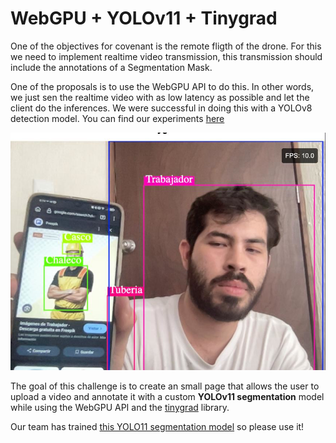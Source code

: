# WebGPU + YOLOv11 + Tinygrad

One of the objectives for covenant is the remote fligth of the drone. For this
we need to implement realtime video transmission, this transmission should
include the annotations of a Segmentation Mask.

One of the proposals is to use the WebGPU API to do this. In other words, we
just sen the realtime video with as low latency as possible and let the client
do the inferences. We were successful in doing this with a YOLOv8 detection
model. You can find our experiments [here](https://github.com/covenant-org/tinygrad/tree/webgpu/examples/webgpu/yolov8)

![Detection YoloV8](/assets/yolov8-webgpu.jpeg)

The goal of this challenge is to create an small page that allows the user to
upload a video and annotate it with a custom __YOLOv11 segmentation__ model
while using the WebGPU API and the [tinygrad](https://docs.tinygrad.org) library.

Our team has trained [this YOLO11 segmentation model](/assets/v14-yolo11m-seg.pt)
so please use it!

